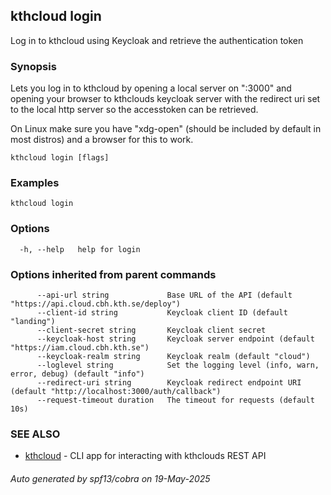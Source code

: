 ## kthcloud login

Log in to kthcloud using Keycloak and retrieve the authentication token

### Synopsis


Lets you log in to kthcloud by opening a local server on ":3000" and opening your browser to kthclouds keycloak server with the redirect uri set to the local http server so the accesstoken can be retrieved.

On Linux make sure you have "xdg-open" (should be included by default in most distros) and a browser for this to work.

```
kthcloud login [flags]
```

### Examples

```
kthcloud login
```

### Options

```
  -h, --help   help for login
```

### Options inherited from parent commands

```
      --api-url string             Base URL of the API (default "https://api.cloud.cbh.kth.se/deploy")
      --client-id string           Keycloak client ID (default "landing")
      --client-secret string       Keycloak client secret
      --keycloak-host string       Keycloak server endpoint (default "https://iam.cloud.cbh.kth.se")
      --keycloak-realm string      Keycloak realm (default "cloud")
      --loglevel string            Set the logging level (info, warn, error, debug) (default "info")
      --redirect-uri string        Keycloak redirect endpoint URI (default "http://localhost:3000/auth/callback")
      --request-timeout duration   The timeout for requests (default 10s)
```

### SEE ALSO

* [kthcloud](kthcloud.md)	 - CLI app for interacting with kthclouds REST API

###### Auto generated by spf13/cobra on 19-May-2025
